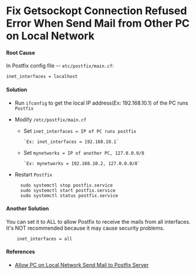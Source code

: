 
# Fix Getsockopt Connection Refused Error When Send Mail from Other PC on Local Network

#### Root Cause

In Postfix config file -- `etc/postfix/main.cf`:  

`inet_interfaces = localhost`

#### Solution

* Run `ifconfig` to get the local IP address(Ex: 192.168.10.1) of the PC runs `Postfix`

* Modify `/etc/postfix/main.cf`  

  * Set `inet_interfaces = IP of PC runs postfix`
        
        `Ex: inet_interfaces = 192.168.10.1`

  * Set `mynetworks = IP of another PC, 127.0.0.0/8`

        `Ex: mynetworks = 192.168.10.2, 127.0.0.0/8`

* Restart `Postfix`

        sudo systemctl stop postfix.service
        sudo systemctl start postfix.service
        sudo systemctl status postfix.service    

#### Another Solution
You can set it to ALL to allow Postfix to receive the mails from all interfaces.
It's NOT recommended because it may cause security problems.

        inet_interfaces = all

#### References
* [Allow PC on Local Network Send Mail to Postfix Server](https://github.com/northbright/Notes/blob/master/Linux/mail_server/postfix/allow_pc_on_local_network_send_mail_to_postfix_server.md)